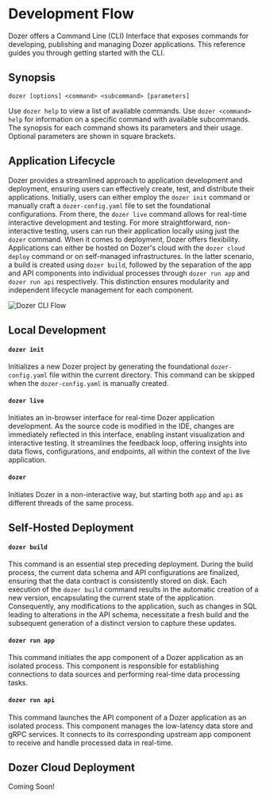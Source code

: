# Development Flow
Dozer offers a Command Line (CLI) Interface that exposes commands for developing, publishing and managing Dozer applications. This reference guides you through getting started with the CLI.

## Synopsis
```
dozer [options] <command> <subcommand> [parameters]
```
Use `dozer help` to view a list of available commands. Use `dozer <command> help` for information on a specific command with available subcommands. The synopsis for each command shows its parameters and their usage. Optional parameters are shown in square brackets.

## Application Lifecycle
Dozer provides a streamlined approach to application development and deployment, ensuring users can effectively create, test, and distribute their applications. Initially, users can either employ the `dozer init` command or manually craft a `dozer-config.yaml` file to set the foundational configurations. From there, the `dozer live` command allows for real-time interactive development and testing. For more straightforward, non-interactive testing, users can run their application locally using just the `dozer` command. When it comes to deployment, Dozer offers flexibility. Applications can either be hosted on Dozer's cloud with the `dozer cloud deploy` command or on self-managed infrastructures. In the latter scenario, a build is created using `dozer build`, followed by the separation of the app and API components into individual processes through `dozer run app` and `dozer run api` respectively. This distinction ensures modularity and independent lifecycle management for each component.

![Dozer CLI Flow](@site/static/docs/cli.svg)

## Local Development

#### `dozer init`
Initializes a new Dozer project by generating the foundational `dozer-config.yaml` file within the current directory. This command can be skipped when the `dozer-config.yaml` is manually created.

#### `dozer live`
Initiates an in-browser interface for real-time Dozer application development. As the source code is modified in the IDE, changes are immediately reflected in this interface, enabling instant visualization and interactive testing. It streamlines the feedback loop, offering insights into data flows, configurations, and endpoints, all within the context of the live application.

#### `dozer`
Initiates Dozer in a non-interactive way, but starting both `app` and `api` as different threads of the same process.

## Self-Hosted Deployment

#### `dozer build`
This command is an essential step preceding deployment. During the build process, the current data schema and API configurations are finalized, ensuring that the data contract is consistently stored on disk. Each execution of the `dozer build` command results in the automatic creation of a new version, encapsulating the current state of the application. Consequently, any modifications to the application, such as changes in SQL leading to alterations in the API schema, necessitate a fresh build and the subsequent generation of a distinct version to capture these updates.

#### `dozer run app`
This command initiates the app component of a Dozer application as an isolated process. This component is responsible for establishing connections to data sources and performing real-time data processing tasks.

#### `dozer run api`
This command launches the API component of a Dozer application as an isolated process. This component manages the low-latency data store and gRPC services. It connects to its corresponding upstream app component to receive and handle processed data in real-time.


## Dozer Cloud Deployment
Coming Soon!